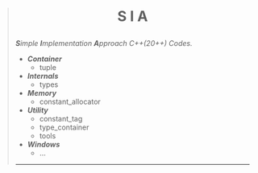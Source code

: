 > # <p style="text-align:center">S I A</p>
> ***S**imple **I**mplementation **A**pproach C++(20++) Codes.*  
> - ***Container***  
>   - tuple  
> - ***Internals***  
>   - types  
> - ***Memory***  
>   - constant_allocator  
> - ***Utility***  
>   - constant_tag  
>   - type_container  
>   - tools  
> - ***Windows***  
>   - ...  
>   
> ---